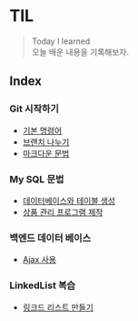 # TIL

> Today I learned  
오늘 배운 내용을 기록해보자.

## Index

### Git 시작하기
- [기본 명령어](https://github.com/luenarstery04/TIL/blob/master/Git/basic-command.md)
- [브랜치 나누기](https://github.com/luenarstery04/TIL/blob/master/Git/branch-command.md)
- [마크다운 문법](https://github.com/luenarstery04/TIL/blob/master/Git/markdown.md)

### My SQL 문법
- [데이터베이스와 테이블 생성](https://github.com/luenarstery04/TIL/blob/master/Git/MySQL_1.md)
- [상품 관리 프로그램 제작](https://github.com/luenarstery04/TIL/blob/main/Git/Product_control_program.md)

### 백엔드 데이터 베이스
- [Ajax 사용](https://github.com/luenarstery04/TIL/blob/main/Git/Making_book_project.md)

### LinkedList 복습
- [링크드 리스트 만들기](https://github.com/luenarstery04/TIL/blob/main/Git/Linked_list.md)
